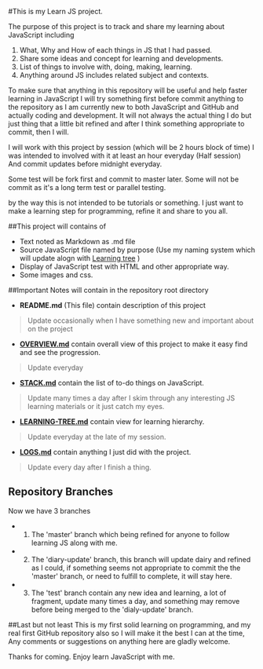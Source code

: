 #This is my Learn JS project.

The purpose of this project is to track and share my learning about JavaScript including

1. What, Why and How of each things in JS that I had passed.
2. Share some ideas and concept for learning and developments.
3. List of things to involve with, doing, making, learning.
4. Anything around JS includes related subject and contexts.

To make sure that anything in this repository will be useful and help faster learning in JavaScript I will try something first before commit anything to the repository
as I am currently new to both JavaScript and GitHub and actually coding and development.
It will not always the actual thing I do but just thing that a little bit refined
and after I think something appropriate to commit, then I will.


I will work with this project by session (which will be 2 hours block of time)
I was intended to involved with it at least an hour everyday (Half session)
And commit updates before midnight everyday.

Some test will be fork first and commit to master later.
Some will not be commit as it's a long term test or parallel testing.

by the way this is not intended to be tutorials or something.
I just want to make a learning step for programming, refine it and share to you all.

##This project will contains of 
- Text noted as Markdown as .md file
- Source JavaScript file named by purpose (Use my naming system which will update alogn with [Learning tree](LEARNING-TREE.md) )
- Display of JavaScript test with HTML and other appropriate way.
- Some images and css.


##Important Notes will contain in the repository root directory
- **README.md** (This file) contain description of this project
> Update occasionally when I have something new and important about on the project

- **[OVERVIEW.md](OVERVIEW.md)** contain overall view of this project to make it easy find and see the progression.
> Update everyday

- **[STACK.md](STACK.md)** contain the list of to-do things on JavaScript.
> Update many times a day after I skim through any interesting JS learning materials or it just catch my eyes.

- **[LEARNING-TREE.md](LEARNING-TREE.md)** contain view for learning hierarchy.
> Update everyday at the late of my session.

- **[LOGS.md](LOGS.md)** contain anything I just did with the project.
> Update every day after I finish a thing.

## Repository Branches
Now we have 3 branches
- 1. The 'master' branch which being refined for anyone to follow learning JS along with me.
- 2. The 'diary-update' branch, this branch will update dairy and refined as I could, if something seems not appropriate to commit the the 'master' branch, or need to fulfill to complete, it will stay here.
- 3. The 'test' branch contain any new idea and learning, a lot of fragment, update many times a day, and something may remove before being merged to the 'dialy-update' branch.

##Last but not least
This is my first solid learning on programming, and my real first GitHub repository also
so I will make it the best I can at the time, Any comments or suggestions on anything here are gladly welcome.

Thanks for coming. Enjoy learn JavaScript with me.